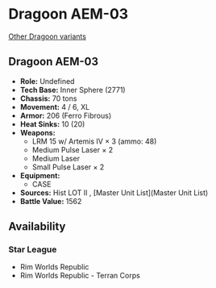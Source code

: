 # Dragoon AEM-03 

[Other Dragoon variants](../dragoon.md) 

## Dragoon AEM-03 

- **Role:** Undefined 
- **Tech Base:** Inner Sphere (2771) 
- **Chassis:** 70 tons 
- **Movement:** 4 / 6, XL 
- **Armor:** 206 (Ferro Fibrous) 
- **Heat Sinks:** 10 (20) 
- **Weapons:** 
  - LRM 15 w/ Artemis IV × 3 (ammo: 48) 
  - Medium Pulse Laser × 2 
  - Medium Laser 
  - Small Pulse Laser × 2 
- **Equipment:** 
  - CASE 
- **Sources:** Hist LOT II , [Master Unit List](Master Unit List) 
- **Battle Value:** 1562 

## Availability 

### Star League 

- Rim Worlds Republic 
- Rim Worlds Republic - Terran Corps 

